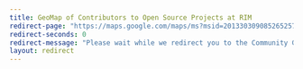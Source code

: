 ```yaml
---
title: GeoMap of Contributors to Open Source Projects at RIM
redirect-page: "https://maps.google.com/maps/ms?msid=201330309085265257594.0004d426f2e99e3a286e4&msa=0&ll=28.304381,16.875&spn=148.602484,11.953125"
redirect-seconds: 0
redirect-message: "Please wait while we redirect you to the Community GeoMap"
layout: redirect
---
```

